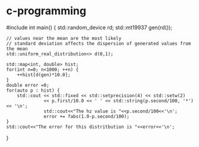 # c-programming
#include <cmath>
int main()
{
    std::random_device rd;
    std::mt19937 gen(rd());
 
    // values near the mean are the most likely
    // standard deviation affects the dispersion of generated values from the mean
    std::uniform_real_distribution<> d(0,1);
 
    std::map<int, double> hist;
    for(int n=0; n<1000; ++n) {
        ++hist[d(gen)*10.0];
    }
    double error =0;
    for(auto p : hist) {
        std::cout << std::fixed << std::setprecision(4) << std::setw(2)
                  << p.first/10.0 << ' ' << std::string(p.second/100, '*') << '\n';
                  std::cout<<"The hz value is "<<p.second/100<<'\n';
                  error += fabs(1.0-p.second/100);
    }
    std::cout<<"The error for this distritbution is "<<error<<'\n';

}
